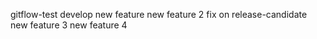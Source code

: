 gitflow-test
develop
new feature
new feature 2
fix on release-candidate
new feature 3
new feature 4

